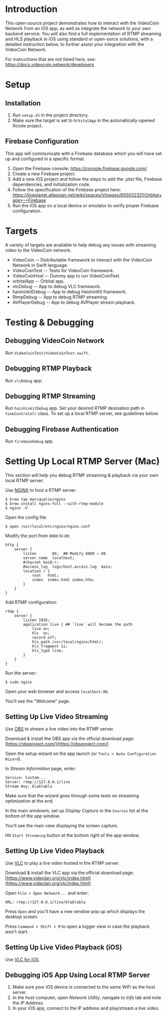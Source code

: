 # Introduction

This open-source project demonstrates how to interact with the VideoCoin Network from an iOS app, as well as integrate the network to your own backend service. You will also find a full implementation of RTMP streaming and HLS playback in iOS using standard or open-sorce solutions, with a detailed instruction below, to further assist your integration with the VideoCoin Network.

For instructions that are not listed here, see: https://docs.videocoin.network/developers

# Setup

## Installation

1. Run `setup.sh` in the project directory. 
2. Make sure the target is set to `OrbitalApp` in the automatically-opened Xcode project.

## Firebase Configuration

This app will communicate with a Firebase database which you will have set up and configured in a specific format.

1. Open the Firebase console: https://console.firebase.google.com/
2. Create a new Firebase project.
3. Add a new iOS project and follow the steps to add the .plist file, Firebase dependencies, and initialization code.
4. Follow the specification of the Firebase project here: https://liveplanet.atlassian.net/wiki/spaces/V/pages/655032321/Orbital+app+-+Firebase
5. Run the iOS app on a local device or emulator to verify proper Firebase configuration.

# Targets

A variety of targets are available to help debug any issues with streaming video to the VideoCoin network.

- VideoCoin -- Distributable framework to interact with the VideoCoin Network in Swift language.
- VideoCoinTest -- Tests for VideoCoin framework.
- VideoCoinHost -- Dummy app to run VideoCoinTest.
- orbitalApp -- Orbital app.
- vlcDebug -- App to debug VLC framework.
- haishinkitDebug -- App to debug HaishinKit framework.
- RtmpDebug -- App to debug RTMP streaming.
- AVPlayerDebug -- App to debug AVPlayer stream playback.

# Testing & Debugging

## Debugging VideoCoin Network

Run `VideoCoinTest/VideoCoinTest.swift`.

## Debugging RTMP Playback

Run `vlcDebug` app.

## Debugging RTMP Streaming

Run `haishinkitDebug` app.
Set your desired RTMP desination path in `ViewControlelr` class.
To set up a local RTMP server, see guidelines below.

## Debugging Firebase Authentication

Run `firebaseDebug` app.

# Setting Up Local RTMP Server (Mac)

This section will help you debug RTMP streaming & playback via your own local RTMP server.

Use [NGINX](https://www.nginx.com/) to host a RTMP server.

    $ brew tap marcqualie/nginx
    $ brew install nginx-full --with-rtmp-module
    $ nginx -V

Open the config file:

    $ open /usr/local/etc/nginx/nginx.conf

Modify the port from `8080` to `80`:

    http {
        server {
            listen       80;  ## Modify 8080 → 80
            server_name  localhost;
            #charset koi8-r;
            #access_log  logs/host.access.log  main;
            location / {
                root   html;
                index  index.html index.htm;
            }
        }
    }

Add RTMP configuration:

    rtmp {
        server {
            listen 1935;
            application live { ## `live` will become the path
                live on;
                hls  on;
                record off;
                hls_path /usr/local/nginx/html/;
                hls_fragment 1s;
                hls_type live;
            }
        }
    }

Run the server:

    $ sudo nginx

Open your web browser and access `localhost:80`. 

You'll see the "Welcome" page.

## Setting Up Live Video Streaming

Use [OBS](https://obsproject.com/) to stream a live video into the RTMP server.

Download & install the OBS app via the official download page:
[https://obsproject.com/](https://obsproject.com/)

Open the setup wizard on the app launch (or `Tools > Auto Configuration Wizard`).

In *Stream Information* page, enter:

    Service: Custom...
    Server: rtmp://127.0.0.1/live
    Stream Key: blablabla

Make sure that the wizard goes through some tests on streaming optimization at the end.

In the main windowm, set up *Display Capture* in the `Sources` list at the bottom of the app window.

You'll see the main view displaying the screen capture.

Hit `Start Streaming` button at the bottom right of the app window.

## Setting Up Live Video Playback

Use [VLC](https://www.videolan.org/vlc/index.html) to play a live video hosted in the RTMP server.

Download & install the VLC app via the official download page:
[https://www.videolan.org/vlc/index.html](https://www.videolan.org/vlc/index.html)

Open `File > Open Network...` and enter:

    URL: rtmp://127.0.0.1/live/blablabla

Press `Open` and you'll have a new window pop up which displays the desktop screen.

Press `Command + Shift + M` to open a logger view in case the playback won't start.

## Setting Up Live Video Playback (iOS)

Use [VLC for iOS](https://www.videolan.org/vlc/download-ios.html).

## Debugging iOS App Using Local RTMP Server

1. Make sure your iOS device is connected to the same WiFi as the host server.
1. In the host computer, open *Network Utility*, navigate to *Info* tab and note the *IP Address*.
1. In your iOS app, connect to the IP address and play/stream a live video.
